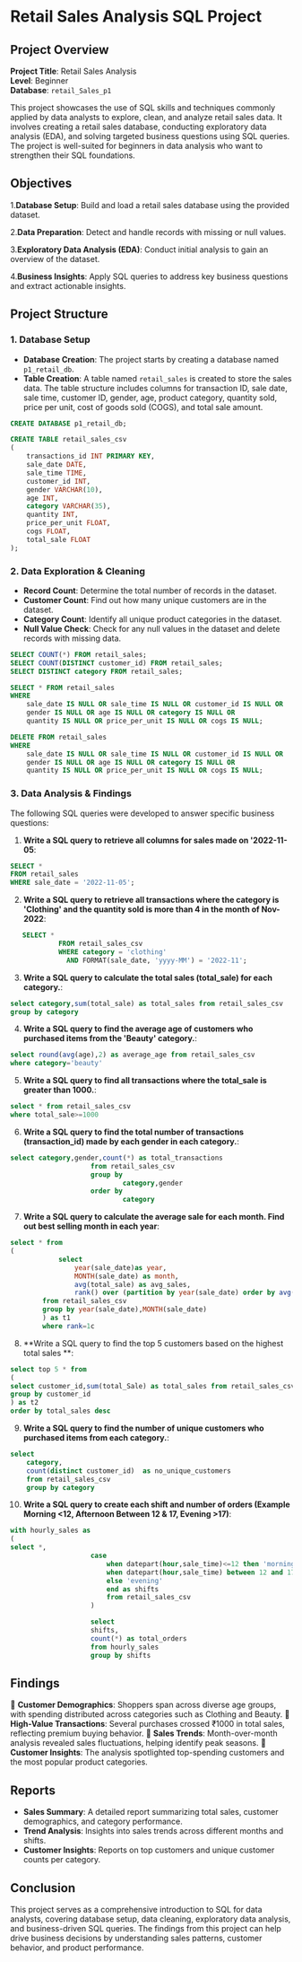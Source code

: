 # Retail Sales Analysis SQL Project

## Project Overview

**Project Title**: Retail Sales Analysis  
**Level**: Beginner  
**Database**: `retail_Sales_p1`

This project showcases the use of SQL skills and techniques commonly applied by data analysts to explore, clean, and analyze retail sales data. It involves creating a retail sales database, conducting exploratory data analysis (EDA), and solving targeted business questions using SQL queries. The project is well-suited for beginners in data analysis who want to strengthen their SQL foundations.
## Objectives

1.**Database Setup**: Build and load a retail sales database using the provided dataset.

2.**Data Preparation**: Detect and handle records with missing or null values.

3.**Exploratory Data Analysis (EDA)**: Conduct initial analysis to gain an overview of the dataset.

4.**Business Insights**: Apply SQL queries to address key business questions and extract actionable insights.
## Project Structure

### 1. Database Setup

- **Database Creation**: The project starts by creating a database named `p1_retail_db`.
- **Table Creation**: A table named `retail_sales` is created to store the sales data. The table structure includes columns for transaction ID, sale date, sale time, customer ID, gender, age, product category, quantity sold, price per unit, cost of goods sold (COGS), and total sale amount.

```sql
CREATE DATABASE p1_retail_db;

CREATE TABLE retail_sales_csv
(
    transactions_id INT PRIMARY KEY,
    sale_date DATE,	
    sale_time TIME,
    customer_id INT,	
    gender VARCHAR(10),
    age INT,
    category VARCHAR(35),
    quantity INT,
    price_per_unit FLOAT,	
    cogs FLOAT,
    total_sale FLOAT
);
```

### 2. Data Exploration & Cleaning

- **Record Count**: Determine the total number of records in the dataset.
- **Customer Count**: Find out how many unique customers are in the dataset.
- **Category Count**: Identify all unique product categories in the dataset.
- **Null Value Check**: Check for any null values in the dataset and delete records with missing data.

```sql
SELECT COUNT(*) FROM retail_sales;
SELECT COUNT(DISTINCT customer_id) FROM retail_sales;
SELECT DISTINCT category FROM retail_sales;

SELECT * FROM retail_sales
WHERE 
    sale_date IS NULL OR sale_time IS NULL OR customer_id IS NULL OR 
    gender IS NULL OR age IS NULL OR category IS NULL OR 
    quantity IS NULL OR price_per_unit IS NULL OR cogs IS NULL;

DELETE FROM retail_sales
WHERE 
    sale_date IS NULL OR sale_time IS NULL OR customer_id IS NULL OR 
    gender IS NULL OR age IS NULL OR category IS NULL OR 
    quantity IS NULL OR price_per_unit IS NULL OR cogs IS NULL;
```

### 3. Data Analysis & Findings

The following SQL queries were developed to answer specific business questions:

1. **Write a SQL query to retrieve all columns for sales made on '2022-11-05**:
```sql
SELECT *
FROM retail_sales
WHERE sale_date = '2022-11-05';
```

2. **Write a SQL query to retrieve all transactions where the category is 'Clothing' and the quantity sold is more than 4 in the month of Nov-2022**:
```sql
   SELECT *
			FROM retail_sales_csv
			WHERE category = 'clothing'
			  AND FORMAT(sale_date, 'yyyy-MM') = '2022-11';
```

3. **Write a SQL query to calculate the total sales (total_sale) for each category.**:
```sql
select category,sum(total_sale) as total_sales from retail_sales_csv
group by category

```

4. **Write a SQL query to find the average age of customers who purchased items from the 'Beauty' category.**:
```sql
select round(avg(age),2) as average_age from retail_sales_csv
where category='beauty'
```

5. **Write a SQL query to find all transactions where the total_sale is greater than 1000.**:
```sql
select * from retail_sales_csv
where total_sale>=1000
```

6. **Write a SQL query to find the total number of transactions (transaction_id) made by each gender in each category.**:
```sql
select category,gender,count(*) as total_transactions
					from retail_sales_csv
					group by 
							category,gender
					order by
							category
```

7. **Write a SQL query to calculate the average sale for each month. Find out best selling month in each year**:
```sql
select * from
(
			select 
				year(sale_date)as year,
				MONTH(sale_date) as month,
				avg(total_sale) as avg_sales,
				rank() over (partition by year(sale_date) order by avg(total_sale) desc) as rank
		from retail_sales_csv
		group by year(sale_date),MONTH(sale_date)
		) as t1
		where rank=1c
```

8. **Write a SQL query to find the top 5 customers based on the highest total sales **:
```sql
select top 5 * from
(
select customer_id,sum(total_Sale) as total_sales from retail_sales_csv
group by customer_id
) as t2
order by total_sales desc
```

9. **Write a SQL query to find the number of unique customers who purchased items from each category.**:
```sql
select 
	category,
	count(distinct customer_id)  as no_unique_customers
	from retail_sales_csv
	group by category
```

10. **Write a SQL query to create each shift and number of orders (Example Morning <12, Afternoon Between 12 & 17, Evening >17)**:
```sql
with hourly_sales as
(
select *,
					case
						when datepart(hour,sale_time)<=12 then 'morning'
						when datepart(hour,sale_time) between 12 and 17 then 'Afternoon'
						else 'evening'
						end as shifts
						from retail_sales_csv
					)

					select 
					shifts,
					count(*) as total_orders
					from hourly_sales
					group by shifts
```

## Findings

🔹 **Customer Demographics**: Shoppers span across diverse age groups, with spending distributed across categories such as Clothing and Beauty.
🔹 **High-Value Transactions**: Several purchases crossed ₹1000 in total sales, reflecting premium buying behavior.
🔹 **Sales Trends**: Month-over-month analysis revealed sales fluctuations, helping identify peak seasons.
🔹 **Customer Insights**: The analysis spotlighted top-spending customers and the most popular product categories.

## Reports

- **Sales Summary**: A detailed report summarizing total sales, customer demographics, and category performance.
- **Trend Analysis**: Insights into sales trends across different months and shifts.
- **Customer Insights**: Reports on top customers and unique customer counts per category.

## Conclusion

This project serves as a comprehensive introduction to SQL for data analysts, covering database setup, data cleaning, exploratory data analysis, and business-driven SQL queries. The findings from this project can help drive business decisions by understanding sales patterns, customer behavior, and product performance.

